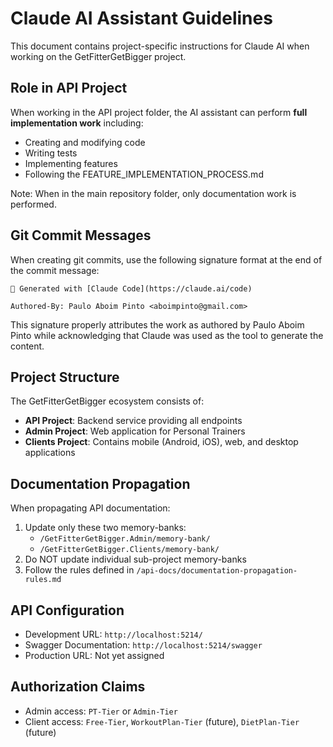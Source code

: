 # Claude AI Assistant Guidelines

This document contains project-specific instructions for Claude AI when working on the GetFitterGetBigger project.

## Role in API Project

When working in the API project folder, the AI assistant can perform **full implementation work** including:
- Creating and modifying code
- Writing tests
- Implementing features
- Following the FEATURE_IMPLEMENTATION_PROCESS.md

Note: When in the main repository folder, only documentation work is performed.

## Git Commit Messages

When creating git commits, use the following signature format at the end of the commit message:

```
🤖 Generated with [Claude Code](https://claude.ai/code)

Authored-By: Paulo Aboim Pinto <aboimpinto@gmail.com>
```

This signature properly attributes the work as authored by Paulo Aboim Pinto while acknowledging that Claude was used as the tool to generate the content.

## Project Structure

The GetFitterGetBigger ecosystem consists of:
- **API Project**: Backend service providing all endpoints
- **Admin Project**: Web application for Personal Trainers
- **Clients Project**: Contains mobile (Android, iOS), web, and desktop applications

## Documentation Propagation

When propagating API documentation:
1. Update only these two memory-banks:
   - `/GetFitterGetBigger.Admin/memory-bank/`
   - `/GetFitterGetBigger.Clients/memory-bank/`
2. Do NOT update individual sub-project memory-banks
3. Follow the rules defined in `/api-docs/documentation-propagation-rules.md`

## API Configuration

- Development URL: `http://localhost:5214/`
- Swagger Documentation: `http://localhost:5214/swagger`
- Production URL: Not yet assigned

## Authorization Claims

- Admin access: `PT-Tier` or `Admin-Tier`
- Client access: `Free-Tier`, `WorkoutPlan-Tier` (future), `DietPlan-Tier` (future)